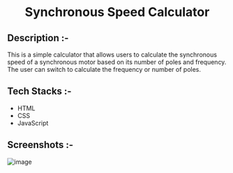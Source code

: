# <p align="center">Synchronous Speed Calculator</p>

## Description :-

This is a simple calculator that allows users to calculate the synchronous speed of a synchronous motor based on its number of poles and frequency. The user can switch to calculate the frequency or number of poles.

## Tech Stacks :-

- HTML
- CSS
- JavaScript

## Screenshots :-

![image](https://github.com/user-attachments/assets/8ac5b1c0-ec13-4f92-825f-2279ced41cc9)
